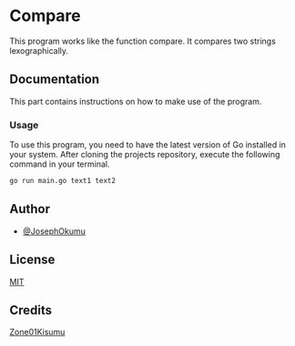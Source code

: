 
# Compare

This program works like the function compare. It compares two strings lexographically.


## Documentation

This part contains instructions on how to make use of the program.

### Usage

To use this program, you need to have the latest version of Go installed in your system.
After cloning the projects repository, execute the following command in your terminal.
```bash
go run main.go text1 text2
```

## Author

- [@JosephOkumu](https://github.com/JosephOkumu)



## License

[MIT](https://choosealicense.com/licenses/mit/)


## Credits

[Zone01Kisumu](https://zone01kisumu.ke)